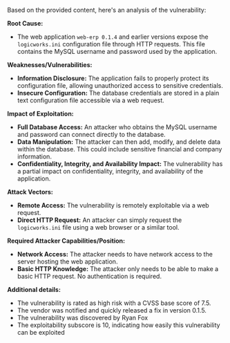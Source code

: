 Based on the provided content, here's an analysis of the vulnerability:

**Root Cause:**

*   The web application `web-erp 0.1.4` and earlier versions expose the `logicworks.ini` configuration file through HTTP requests. This file contains the MySQL username and password used by the application.

**Weaknesses/Vulnerabilities:**

*   **Information Disclosure:** The application fails to properly protect its configuration file, allowing unauthorized access to sensitive credentials.
*   **Insecure Configuration:** The database credentials are stored in a plain text configuration file accessible via a web request.

**Impact of Exploitation:**

*   **Full Database Access:** An attacker who obtains the MySQL username and password can connect directly to the database.
*   **Data Manipulation:**  The attacker can then add, modify, and delete data within the database. This could include sensitive financial and company information.
*   **Confidentiality, Integrity, and Availability Impact:** The vulnerability has a partial impact on confidentiality, integrity, and availability of the application.

**Attack Vectors:**

*   **Remote Access:** The vulnerability is remotely exploitable via a web request.
*   **Direct HTTP Request:** An attacker can simply request the `logicworks.ini` file using a web browser or a similar tool.

**Required Attacker Capabilities/Position:**

*   **Network Access:** The attacker needs to have network access to the server hosting the web application.
*   **Basic HTTP Knowledge:** The attacker only needs to be able to make a basic HTTP request. No authentication is required.

**Additional details:**

*   The vulnerability is rated as high risk with a CVSS base score of 7.5.
*   The vendor was notified and quickly released a fix in version 0.1.5.
*   The vulnerability was discovered by Ryan Fox
*   The exploitability subscore is 10, indicating how easily this vulnerability can be exploited